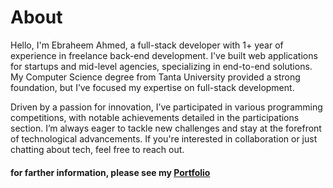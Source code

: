 # About

Hello, I'm Ebraheem Ahmed, a full-stack developer with 1+ year
of experience in freelance back-end development.
I've built web applications for startups and mid-level agencies,
specializing in end-to-end solutions.
My Computer Science degree from Tanta University provided a strong
foundation, but I’ve focused my expertise on full-stack development.

Driven by a passion for innovation, I’ve participated in various
programming competitions, with notable achievements detailed in
the participations section.
I’m always eager to tackle new challenges and stay at the forefront
of technological advancements.
If you're interested in collaboration or just chatting about tech,
feel free to reach out.

#### for farther information, please see my [Portfolio](https://ebraheemtammam.github.io/Portfolio/)
